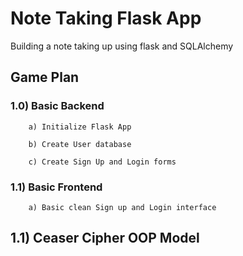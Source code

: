 # Note Taking Flask App

Building a note taking up using flask and SQLAlchemy 

## Game Plan

### 1.0) Basic Backend

		a) Initialize Flask App

		b) Create User database 

		c) Create Sign Up and Login forms


### 1.1) Basic Frontend

		a) Basic clean Sign up and Login interface


## 1.1) Ceaser Cipher OOP Model